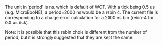 The unit in 'period' is ns, which is default of WCT.
With a tick being 0.5 us (e.g. MicroBooNE), a period=2000 ns would be a rebin 4.
The current file is corresponding to a charge error calculation for a 2000 ns
bin (rebin-4 for 0.5 us tick).

Note: it is possible that this rebin choie is different from the number of period, but it is strongly suggested that they are kept the same. 